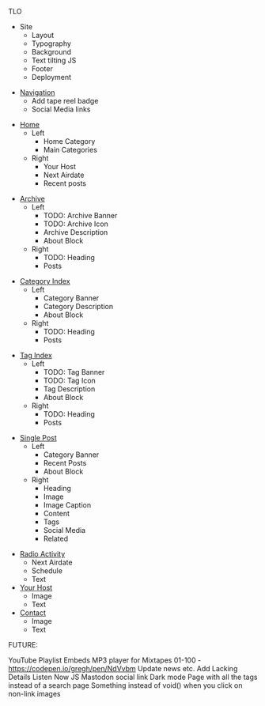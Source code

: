 TLO

- Site
  - Layout
  - Typography
  * Background
  - Text tilting JS
  - Footer
  - Deployment
* [Navigation](./src/navigation.js)
  * Add tape reel badge
  * Social Media links
+ [Home](./src/pages/index.astro)
  + Left
    + Home Category
    + Main Categories
  + Right
    + Your Host
    + Next Airdate
    + Recent posts
- [Archive](./src/pages/[...blog]/[...page].astro)
  - Left
    - TODO: Archive Banner
    - TODO: Archive Icon
    + Archive Description
    + About Block
  + Right
    - TODO: Heading 
    + Posts
+ [Category Index](./src/pages/[...blog]/[category]/[...page].astro)
  + Left
    + Category Banner
    + Category Description
    + About Block
  + Right
    - TODO: Heading 
    + Posts
- [Tag Index](./src/pages/[...blog]/[tag]/[...page].astro)
  - Left
    - TODO: Tag Banner
    - TODO: Tag Icon
    + Tag Description
    + About Block
  + Right
    - TODO: Heading 
    + Posts
+ [Single Post](./src/pages/[...blog]/index.astro)
  + Left
    + Category Banner
    + Recent Posts
    + About Block
  + Right
    + Heading
    + Image
    + Image Caption
    + Content
    + Tags
    + Social Media
    + Related
- [Radio Activity](./src/pages/radio-activity.astro)
  - Next Airdate
  - Schedule
  - Text
- [Your Host](./src/pages/your-host.astro)
  - Image
  - Text
- [Contact](./src/pages/contact.astro)
  - Image
  - Text

FUTURE:

YouTube Playlist Embeds
MP3 player for Mixtapes 01-100 - https://codepen.io/gregh/pen/NdVvbm 
Update news etc.
Add Lacking Details
Listen Now JS
Mastodon social link
Dark mode
Page with all the tags instead of a search page
Something instead of void() when you click on non-link images
